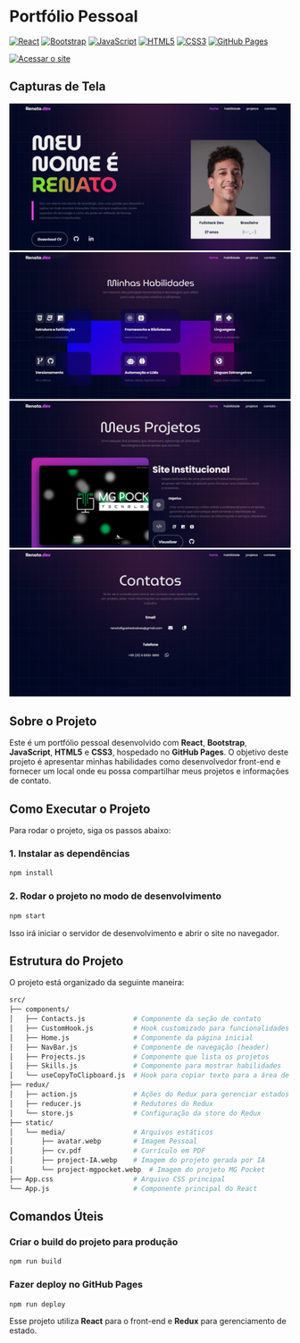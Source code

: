 # Portfólio Pessoal

[![React](https://img.shields.io/badge/React-20232A?style=for-the-badge&logo=react&logoColor=61DAFB)](https://reactjs.org/)
[![Bootstrap](https://img.shields.io/badge/Bootstrap-563D7C?style=for-the-badge&logo=bootstrap&logoColor=white)](https://getbootstrap.com/)
[![JavaScript](https://img.shields.io/badge/JavaScript-F7DF1E?style=for-the-badge&logo=javascript&logoColor=black)](https://developer.mozilla.org/en-US/docs/Web/JavaScript)
[![HTML5](https://img.shields.io/badge/HTML5-E34F26?style=for-the-badge&logo=html5&logoColor=white)](https://developer.mozilla.org/en-US/docs/Web/Guide/HTML/HTML5)
[![CSS3](https://img.shields.io/badge/CSS3-1572B6?style=for-the-badge&logo=css3&logoColor=white)](https://developer.mozilla.org/en-US/docs/Web/CSS)
[![GitHub Pages](https://img.shields.io/badge/GitHub%20Pages-222222?style=for-the-badge&logo=github&logoColor=white)](https://pages.github.com/)

[![Acessar o site](https://img.shields.io/badge/Acessar%20o%20site-00B5E2?style=for-the-badge)](https://renato-figueiredo.github.io/portfolio-pessoal/)

## Capturas de Tela

![Home](./src/static/media/portfolio-home.webp)
![Habilidades](./src/static/media/portfolio-skills.webp)
![Projetos](./src/static/media/portfolio-projects.webp)
![Contatos](./src/static/media/portfolio-contacts.webp)

## Sobre o Projeto

Este é um portfólio pessoal desenvolvido com **React**, **Bootstrap**, **JavaScript**, **HTML5** e **CSS3**, hospedado no **GitHub Pages**. O objetivo deste projeto é apresentar minhas habilidades como desenvolvedor front-end e fornecer um local onde eu possa compartilhar meus projetos e informações de contato.

## Como Executar o Projeto

Para rodar o projeto, siga os passos abaixo:

### 1. Instalar as dependências
```bash
npm install
```

### 2. Rodar o projeto no modo de desenvolvimento
```bash
npm start
```

Isso irá iniciar o servidor de desenvolvimento e abrir o site no navegador.

## Estrutura do Projeto

O projeto está organizado da seguinte maneira:

```bash
src/
├── components/
│   ├── Contacts.js            # Componente da seção de contato
│   ├── CustomHook.js          # Hook customizado para funcionalidades específicas
│   ├── Home.js                # Componente da página inicial
│   ├── NavBar.js              # Componente de navegação (header)
│   ├── Projects.js            # Componente que lista os projetos
│   ├── Skills.js              # Componente para mostrar habilidades
│   └── useCopyToClipboard.js  # Hook para copiar texto para a área de transferência
├── redux/
│   ├── action.js              # Ações do Redux para gerenciar estados
│   ├── reducer.js             # Redutores do Redux
│   └── store.js               # Configuração da store do Redux
├── static/
│   └── media/                 # Arquivos estáticos
│       ├── avatar.webp        # Imagem Pessoal
│       ├── cv.pdf             # Currículo em PDF
│       ├── project-IA.webp    # Imagem do projeto gerada por IA
│       └── project-mgpocket.webp  # Imagem do projeto MG Pocket
├── App.css                    # Arquivo CSS principal
└── App.js                     # Componente principal do React
```

## Comandos Úteis

### Criar o build do projeto para produção
```bash
npm run build
```

### Fazer deploy no GitHub Pages
```bash
npm run deploy
```

Esse projeto utiliza **React** para o front-end e **Redux** para gerenciamento de estado.
